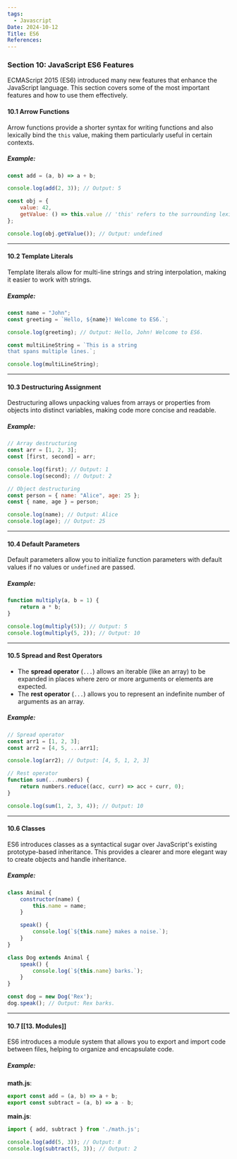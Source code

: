 ```yaml
---
tags:
  - Javascript
Date: 2024-10-12
Title: ES6
References:
---
```

### Section 10: **JavaScript ES6 Features**

ECMAScript 2015 (ES6) introduced many new features that enhance the JavaScript language. This section covers some of the most important features and how to use them effectively.

#### 10.1 Arrow Functions

Arrow functions provide a shorter syntax for writing functions and also lexically bind the `this` value, making them particularly useful in certain contexts.

##### Example:
```javascript
const add = (a, b) => a + b;

console.log(add(2, 3)); // Output: 5

const obj = {
    value: 42,
    getValue: () => this.value // 'this' refers to the surrounding lexical context
};

console.log(obj.getValue()); // Output: undefined
```


---

#### 10.2 Template Literals

Template literals allow for multi-line strings and string interpolation, making it easier to work with strings.

##### Example:
```javascript
const name = "John";
const greeting = `Hello, ${name}! Welcome to ES6.`;

console.log(greeting); // Output: Hello, John! Welcome to ES6.

const multiLineString = `This is a string
that spans multiple lines.`;

console.log(multiLineString);
```

---

#### 10.3 Destructuring Assignment

Destructuring allows unpacking values from arrays or properties from objects into distinct variables, making code more concise and readable.

##### Example:
```javascript
// Array destructuring
const arr = [1, 2, 3];
const [first, second] = arr;

console.log(first); // Output: 1
console.log(second); // Output: 2

// Object destructuring
const person = { name: "Alice", age: 25 };
const { name, age } = person;

console.log(name); // Output: Alice
console.log(age); // Output: 25
```

---

#### 10.4 Default Parameters

Default parameters allow you to initialize function parameters with default values if no values or `undefined` are passed.

##### Example:
```javascript
function multiply(a, b = 1) {
    return a * b;
}

console.log(multiply(5)); // Output: 5
console.log(multiply(5, 2)); // Output: 10
```

---

#### 10.5 Spread and Rest Operators

- The **spread operator** (`...`) allows an iterable (like an array) to be expanded in places where zero or more arguments or elements are expected.
- The **rest operator** (`...`) allows you to represent an indefinite number of arguments as an array.

##### Example:
```javascript
// Spread operator
const arr1 = [1, 2, 3];
const arr2 = [4, 5, ...arr1];

console.log(arr2); // Output: [4, 5, 1, 2, 3]

// Rest operator
function sum(...numbers) {
    return numbers.reduce((acc, curr) => acc + curr, 0);
}

console.log(sum(1, 2, 3, 4)); // Output: 10
```

---

#### 10.6 Classes

ES6 introduces classes as a syntactical sugar over JavaScript's existing prototype-based inheritance. This provides a clearer and more elegant way to create objects and handle inheritance.

##### Example:
```javascript
class Animal {
    constructor(name) {
        this.name = name;
    }

    speak() {
        console.log(`${this.name} makes a noise.`);
    }
}

class Dog extends Animal {
    speak() {
        console.log(`${this.name} barks.`);
    }
}

const dog = new Dog('Rex');
dog.speak(); // Output: Rex barks.
```

---

#### 10.7 [[13. Modules]]

ES6 introduces a module system that allows you to export and import code between files, helping to organize and encapsulate code.

##### Example:
**math.js**:
```javascript
export const add = (a, b) => a + b;
export const subtract = (a, b) => a - b;
```

**main.js**:
```javascript
import { add, subtract } from './math.js';

console.log(add(5, 3)); // Output: 8
console.log(subtract(5, 3)); // Output: 2
```